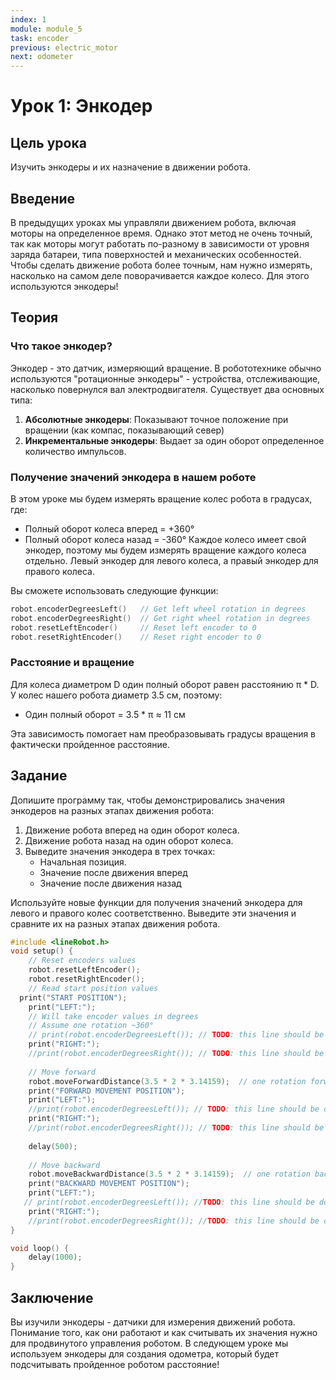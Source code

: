 ```yaml
---
index: 1
module: module_5
task: encoder
previous: electric_motor
next: odometer
---
```

# Урок 1: Энкодер

## Цель урока
Изучить энкодеры и их назначение в движении робота.

## Введение
В предыдущих уроках мы управляли движением робота, включая моторы на определенное время. Однако этот метод не очень точный, так как моторы могут работать по-разному в зависимости от уровня заряда батареи, типа поверхностей и механических особенностей. Чтобы сделать движение робота более точным, нам нужно измерять, насколько на самом деле поворачивается каждое колесо. Для этого используются энкодеры!

## Теория

### Что такое энкодер?

Энкодер - это датчик, измеряющий вращение. В робототехнике обычно используются "ротационные энкодеры" - устройства, отслеживающие, насколько повернулся вал электродвигателя. Существует два основных типа:

1. **Абсолютные энкодеры**: Показывают точное положение при вращении (как компас, показывающий север)
2. **Инкрементальные энкодеры**: Выдает за один оборот определенное количество импульсов.


### Получение значений энкодера в нашем роботе

В этом уроке мы будем измерять вращение колес робота в градусах, где:
- Полный оборот колеса вперед = +360°
- Полный оборот колеса назад = -360°
Каждое колесо имеет свой энкодер, поэтому мы будем измерять вращение каждого колеса отдельно. Левый энкодер для левого колеса, а правый энкодер для правого колеса.

Вы сможете использовать следующие функции:
```cpp
robot.encoderDegreesLeft()   // Get left wheel rotation in degrees
robot.encoderDegreesRight()  // Get right wheel rotation in degrees
robot.resetLeftEncoder()     // Reset left encoder to 0
robot.resetRightEncoder()    // Reset right encoder to 0
```

### Расстояние и вращение

Для колеса диаметром D один полный оборот равен расстоянию π * D. У колес нашего робота диаметр 3.5 см, поэтому:
- Один полный оборот = 3.5 * π ≈ 11 см

Эта зависимость помогает нам преобразовывать градусы вращения в фактически пройденное расстояние.

## Задание
Допишите программу так, чтобы демонстрировались значения энкодеров на разных этапах движения робота:
1. Движение робота вперед на один оборот колеса.
2. Движение робота назад на один оборот колеса.
3. Выведите значения энкодера в трех точках:
   - Начальная позиция.
   - Значение после движения вперед
   - Значение после движения назад

Используйте новые функции для получения значений энкодера для левого и правого колес соответственно. Выведите эти значения и сравните их на разных этапах движения робота.
```cpp
#include <lineRobot.h>
void setup() {
    // Reset encoders values
    robot.resetLeftEncoder();
    robot.resetRightEncoder();
    // Read start position values
  print("START POSITION");
    print("LEFT:");
    // Will take encoder values in degrees
    // Assume one rotation ~360°
    // print(robot.encoderDegreesLeft()); // TODO: this line should be done by student
    print("RIGHT:");
    //print(robot.encoderDegreesRight()); // TODO: this line should be done by student
    
    // Move forward
    robot.moveForwardDistance(3.5 * 2 * 3.14159);  // one rotation forward (wheels diameter * pi)
    print("FORWARD MOVEMENT POSITION");
    print("LEFT:");
    //print(robot.encoderDegreesLeft()); // TODO: this line should be done by student
    print("RIGHT:");
    //print(robot.encoderDegreesRight()); // TODO: this line should be done by student
    
    delay(500);
    
    // Move backward
    robot.moveBackwardDistance(3.5 * 2 * 3.14159);  // one rotation backward (wheels diameter * pi)
    print("BACKWARD MOVEMENT POSITION");
    print("LEFT:");
   // print(robot.encoderDegreesLeft()); //TODO: this line should be done by student
    print("RIGHT:");
    //print(robot.encoderDegreesRight()); //TODO: this line should be done by student
}

void loop() {
    delay(1000);
}
```

## Заключение
Вы изучили энкодеры - датчики для измерения движений робота. Понимание того, как они работают и как считывать их значения нужно для продвинутого управления роботом. В следующем уроке мы используем энкодеры для создания одометра, который будет подсчитывать пройденное роботом расстояние!